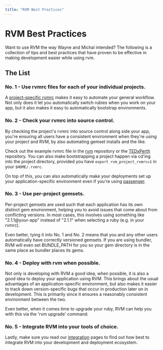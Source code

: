 ```yaml
---
title: "RVM Best Practices"
---
```


RVM Best Practices
==================

Want to use RVM the way Wayne and Michal intended?
The following is a collection of tips and best practices that have
proven to be effective in making development easier while using rvm.

The List
--------

### No. 1 - Use rvmrc files for each of your individual projects.

A [project-specific rvmrc](/workflow/rvmrc/) makes it easy to automate
your general workflow. Not only does it let you automatically switch
rubies when you work on your app, but it also makes it easy to
automatically bootstrap environments.

### No. 2 - Check your rvmrc into source control.

By checking the project's rvmrc into source control along side your
app, you're ensuring all users have a consistent environment when
they're using your project and RVM, by also automating gemset installs and the like.

Check out the example rvmrc file in the [rvm](https://github.com/rvm/rvm/blob/master/examples/rvmrc)
repository or the [TEDxPerth](http://github.com/YouthTree/TEDxPerth) repository. You can also make
bootstrapping a project happen via cd'ing into the project directory,
provided you have `export rvm_project_rvmrc=1` in your `$HOME/.rvmrc`.

On top of this, you can also automatically make your deployments set up
your application-specific environment even if you're using
[passenger](/integration/passenger/).

### No. 3 - Use per-project gemsets.

Per-project gemsets are used such that each application has its own
distinct gem environment, helping you to avoid issues that come about
from conflicting versions. In most cases, this involves using something
like "2.1.1@your-app" instead of "2.1.1" when selecting a ruby (e.g. in
your rvmrc).

Even better, tying it into No. 1 and No. 2 means that you and any other
users automatically have correctly versioned gemsets. If you are using
bundler, RVM will even set BUNDLE_PATH for you so your gem directory is
in the same place as bundler places its gems.

### No. 4 - Deploy with rvm when possible.

Not only is developing with RVM a good idea, when possible, it is also
a good idea to deploy your application using RVM. This brings about
the usual advantages of an application-specific environment, but also
makes it easier to track down version-specific bugs that occur in
production later on in development. This is primarily since it ensures
a reasonably consistent environment between the two.

Even better, when it comes time to upgrade your ruby, RVM can help you
with this via the 'rvm upgrade' command.

### No. 5 - Integrate RVM into your tools of choice.

Lastly, make sure you read our [integration](/integration/) pages to
find out how best to integrate RVM into your development and deployment
ecosystem.
